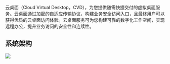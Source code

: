 云桌面（Cloud Virtual Desktop，CVD），为您提供随需快捷交付的虚拟桌面服务。云桌面通过加密的自适应传输协议，构建业务安全访问入口，且最终用户可以获得优质的云桌面访问体验。云桌面服务可为您构建可靠的数字化工作空间，实现远程办公，提升业务访问的安全性和连续性。

## 系统架构
![](https://main.qcloudimg.com/raw/69c2802be40bc2619502c166d7f79fd6.png)
